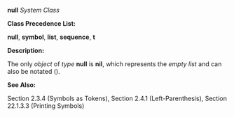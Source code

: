 **null** *System Class* 



**Class Precedence List:** 



**null**, **symbol**, **list**, **sequence**, **t** 



**Description:** 



The only *object* of *type* **null** is **nil**, which represents the *empty list* and can also be notated (). 



**See Also:** 



Section 2.3.4 (Symbols as Tokens), Section 2.4.1 (Left-Parenthesis), Section 22.1.3.3 (Printing Symbols) 







 



 



